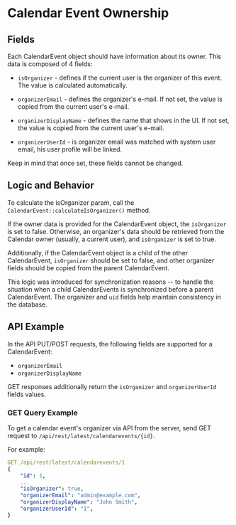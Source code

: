 # Calendar Event Ownership

## Fields

Each CalendarEvent object should have information about its owner. This data is
composed of 4 fields:

* `isOrganizer` - defines if the current user is the organizer of this event. The value is calculated automatically.

* `organizerEmail` - defines the organizer's e-mail. If not set, the value is copied from the current user's e-mail.

* `organizerDisplayName` - defines the name that shows in the UI. If not set, the value is copied from the current user's e-mail.

* `organizerUserId` - is organizer email was matched with system user email, his user profile will be linked.

Keep in mind that once set, these fields cannot be changed.

## Logic and Behavior

To calculate the isOrganizer param, call the `CalendarEvent::calculateIsOrganizer()` method.

If the owner data is provided for the CalendarEvent object, the `isOrganizer` is set to false.
Otherwise, an organizer's data should be retrieved from the Calendar owner (usually, a current user), and `isOrganizer` is set to true.

Additionally, if the CalendarEvent object is a child of the other CalendarEvent, `isOrganizer` should be set to false,
and other organizer fields should be copied from the parent CalendarEvent.

This logic was introduced for synchronization reasons -- to handle the situation when a child CalendarEvents
is synchronized before a parent CalendarEvent. The organizer and `uid` fields help maintain consistency in the database.

## API Example

In the API PUT/POST requests, the following fields are supported for a CalendarEvent:
* `organizerEmail`
* `organizerDisplayName`

GET responses additionally return the `isOrganizer` and `organizerUserId` fields values.
 
### GET Query Example

To get a calendar event's organizer via API from the server, send GET request to `/api/rest/latest/calendarevents/{id}`.

For example:

```yaml
GET /api/rest/latest/calendarevents/1
{
    "id": 1,
    ...
    "isOrganizer": true,
    "organizerEmail": "admin@example.com",
    "organizerDisplayName": "John Smith",
    "organizerUserId": "1",
}
```
